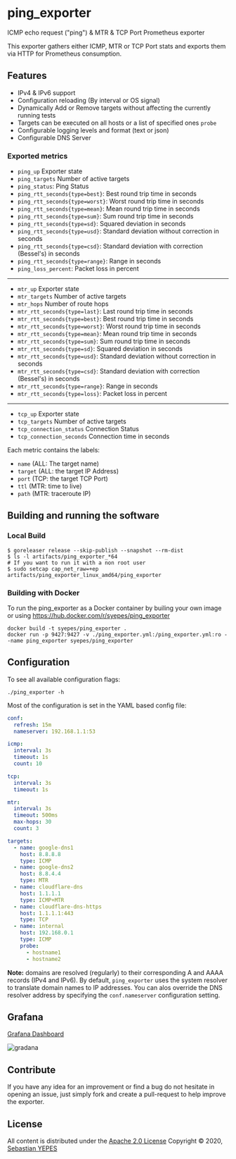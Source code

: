 # ping_exporter

ICMP echo request ("ping") & MTR & TCP Port Prometheus exporter

This exporter gathers either ICMP, MTR or TCP Port stats and exports them via HTTP for Prometheus consumption.

## Features

- IPv4 & IPv6 support
- Configuration reloading (By interval or OS signal)
- Dynamically Add or Remove targets without affecting the currently running tests
- Targets can be executed on all hosts or a list of specified ones `probe`
- Configurable logging levels and format (text or json)
- Configurable DNS Server

### Exported metrics

- `ping_up`                          Exporter state
- `ping_targets`                     Number of active targets
- `ping_status`:                     Ping Status
- `ping_rtt_seconds{type=best}`:     Best round trip time in seconds
- `ping_rtt_seconds{type=worst}`:    Worst round trip time in seconds
- `ping_rtt_seconds{type=mean}`:     Mean round trip time in seconds
- `ping_rtt_seconds{type=sum}`:      Sum round trip time in seconds
- `ping_rtt_seconds{type=sd}`:       Squared deviation in seconds
- `ping_rtt_seconds{type=usd}`:      Standard deviation without correction in seconds
- `ping_rtt_seconds{type=csd}`:      Standard deviation with correction (Bessel's) in seconds
- `ping_rtt_seconds{type=range}`:    Range in seconds
- `ping_loss_percent`:               Packet loss in percent

---

- `mtr_up`                           Exporter state
- `mtr_targets`                      Number of active targets
- `mtr_hops`                         Number of route hops
- `mtr_rtt_seconds{type=last}`:      Last round trip time in seconds
- `mtr_rtt_seconds{type=best}`:      Best round trip time in seconds
- `mtr_rtt_seconds{type=worst}`:     Worst round trip time in seconds
- `mtr_rtt_seconds{type=mean}`:      Mean round trip time in seconds
- `mtr_rtt_seconds{type=sum}`:       Sum round trip time in seconds
- `mtr_rtt_seconds{type=sd}`:        Squared deviation in seconds
- `mtr_rtt_seconds{type=usd}`:       Standard deviation without correction in seconds
- `mtr_rtt_seconds{type=csd}`:       Standard deviation with correction (Bessel's) in seconds
- `mtr_rtt_seconds{type=range}`:     Range in seconds
- `mtr_rtt_seconds{type=loss}`:      Packet loss in percent

---

- `tcp_up`                           Exporter state
- `tcp_targets`                      Number of active targets
- `tcp_connection_status`            Connection Status
- `tcp_connection_seconds`           Connection time in seconds

Each metric contains the labels:

- `name` (ALL: The target name)
- `target` (ALL: the target IP Address)
- `port` (TCP: the target TCP Port)
- `ttl` (MTR: time to live)
- `path` (MTR: traceroute IP)

## Building and running the software

### Local Build

```console
$ goreleaser release --skip-publish --snapshot --rm-dist
$ ls -l artifacts/ping_exporter_*64
# If you want to run it with a non root user
$ sudo setcap cap_net_raw=+ep artifacts/ping_exporter_linux_amd64/ping_exporter
```

### Building with Docker

To run the ping_exporter as a Docker container by builing your own image or using <https://hub.docker.com/r/syepes/ping_exporter>

```console
docker build -t syepes/ping_exporter .
docker run -p 9427:9427 -v ./ping_exporter.yml:/ping_exporter.yml:ro --name ping_exporter syepes/ping_exporter
```

## Configuration

To see all available configuration flags:

```console
./ping_exporter -h
```

Most of the configuration is set in the YAML based config file:

```yaml
conf:
  refresh: 15m
  nameserver: 192.168.1.1:53

icmp:
  interval: 3s
  timeout: 1s
  count: 10

tcp:
  interval: 3s
  timeout: 1s

mtr:
  interval: 3s
  timeout: 500ms
  max-hops: 30
  count: 3

targets:
  - name: google-dns1
    host: 8.8.8.8
    type: ICMP
  - name: google-dns2
    host: 8.8.4.4
    type: MTR
  - name: cloudflare-dns
    host: 1.1.1.1
    type: ICMP+MTR
  - name: cloudflare-dns-https
    host: 1.1.1.1:443
    type: TCP
  - name: internal
    host: 192.168.0.1
    type: ICMP
    probe:
      - hostname1
      - hostname2
```

**Note:** domains are resolved (regularly) to their corresponding A and AAAA records (IPv4 and IPv6).
By default, `ping_exporter` uses the system resolver to translate domain names to IP addresses.
You can alos override the DNS resolver address by specifying the `conf.nameserver` configuration setting.

## Grafana

[Grafana Dashboard](https://github.com/syepes/ping_exporter/blob/master/dist/ping_exporter.json)

![gradana](https://raw.githubusercontent.com/syepes/ping_exporter/master/dist/ping_exporter.png)

## Contribute

If you have any idea for an improvement or find a bug do not hesitate in opening an issue, just simply fork and create a pull-request to help improve the exporter.

## License

All content is distributed under the [Apache 2.0 License](http://www.apache.org/licenses/LICENSE-2.0)
Copyright &copy; 2020, [Sebastian YEPES](mailto:syepes@gmail.com)
